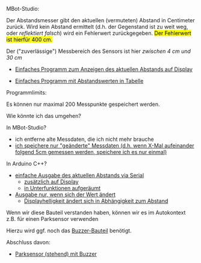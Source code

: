 MBot-Studio:

Der Abstandsmesser gibt den aktuellen (vermuteten) Abstand in Centimeter zurück.
Wird kein Abstand ermittelt (d.h. der Gegenstand ist zu weit weg, oder _reflektiert falsch_) wird ein Fehlerwert zurückgegeben. <mark>Der Fehlerwert ist hierfür 400 cm.</mark>

Der ("zuverlässige") Messbereich des Sensors ist hier _zwischen 4 cm und 30 cm_ 

 - [Einfaches Programm zum Anzeigen des aktuellen Abstands auf Display](mBlockStudio/Abstandsmesser/Abstandsmesser_einmalig.sb3.mblock)

 - [Einfaches Programm mit Abstandswerten in Tabelle](mBlockStudio/Abstandsmesser/Abstandsmesser_Tabelle.mblock)

Programmlimits:

Es können nur maximal 200 Messpunkte gespeichert werden.

Wie könnte ich das umgehen?

In MBot-Studio?

 - ich entferne alte Messdaten, die ich nicht mehr brauche
 - [ich speichere nur "geänderte" Messdaten (d.h. wenn X-Mal aufeinander folgend 5cm gemessen werden, speichere ich es nur einmal)](mBlockStudio/Abstandsmesser/Abstandsmesser_Tabelle_nurAenderungen.mblock)

In Arduino C++?

 - [einfache Ausgabe des aktuellen Abstands via Serial](arduinoCode/abstandsSensor/abstandsSensorEinfacheAusgabe/abstandsSensorEinfacheAusgabe.ino)
 	- [zusätzlich auf Display](arduinoCode/abstandsSensor/abstandsSensorEinfacheAusgabeDisplay/abstandsSensorEinfacheAusgabeDisplay.ino)
 	- [in Unterfunktionen aufgeräumt](arduinoCode/abstandsSensor/abstandsSensorEinfacheAusgabeDisplayAufgeraeumt/abstandsSensorEinfacheAusgabeDisplayAufgeraeumt.ino)
 - [Ausgabe nur, wenn sich der Wert ändert](arduinoCode/abstandsSensor/abstandsSensorNurWennWertGe_ndert/abstandsSensorNurWennWertGe_ndert.ino)
 	- [Displayhelligkeit ändert sich in Abhängigkeit zum Abstand](arduinoCode/abstandsSensor/abstandsSensorNurWennWertGeandert_Deluxe/abstandsSensorNurWennWertGeandert_Deluxe.ino)

Wenn wir diese Bauteil verstanden haben, können wir es im Autokontext z.B. für einen Parksensor verwenden

Hierzu wird ggf. noch das [Buzzer-Bauteil](Buzzer.md) benötigt.

Abschluss davon:

 - [Parksensor (stehend)  mit Buzzer](arduinoCode/abstandsSensor/Parksensor/Parksensor.ino)
